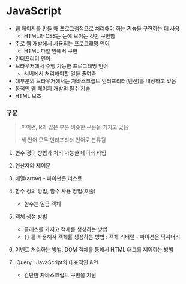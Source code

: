 # JavaScript

* 웹 페이지를 만들 때 프로그램적으로 처리해야 하는 **기능**을 구현하는 데 사용
  * HTML과 CSS는 눈에 보이는 것만 구현함
* 주로 웹 개발에서 사용되는 프로그래밍 언어 
  * HTML 파일 안에서 구현
* 인터프리터 언어
* 브라우저에서 수행 가능한 프로그래밍 언어
  * 서버에서 처리해야할 일을 줄여줌
* 대부분의 브라우저에서는 자바스크립트 인터프리터(엔진)를 내장하고 있음	
* 동적인 웹 페이지 개발의 필수 기술
* HTML 보조



### 구문

> 파이썬, R과 많은 부분 비슷한 구문을 가지고 있음
>
> 세 언어 모두 인터프리터 언어로 분류됨

1. 변수 정의 방법과 처리 가능한 데이터 타입
2. 연산자와 제어문
3. 배열(array) - 파이썬은 리스트
4. 함수 정의 방법, 함수 사용 방법(호출)
   * 함수는 일급 객체
5. 객체 생성 방법
   * 클래스를 가지고 객체를 생성하는 방법
   * `{}` 를 사용해서 객체를 생성하는 방법 : 객체 리터럴 - 파이선은 딕셔너리

6. 이벤트 처리하는 방법, DOM 객체를 통해서 HTML 태그를 제어하는 방법

7. jQuery : JavaScript의 대표적인 API
   * 간단한 자바스크립트 구현을 지원

